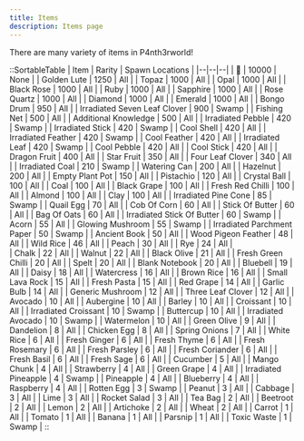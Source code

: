 ```yaml
---
title: Items
description: Items page
---
```

There are many variety of items in P4nth3rworld!

::SortableTable
| Item | Rarity | Spawn Locations |
|--|--|--|
| 🐥 | 10000 | None |
| Golden Lute | 1250 | All |
| Topaz | 1000 | All |
| Opal | 1000 | All |
| Black Rose | 1000 | All |
| Ruby | 1000 | All |
| Sapphire | 1000 | All |
| Rose Quartz | 1000 | All |
| Diamond | 1000 | All |
| Emerald | 1000 | All |
| Bongo Drum | 950 | All |
| Irradiated Seven Leaf Clover | 900 | Swamp |
| Fishing Net | 500 | All |
| Additional Knowledge | 500 | All |
| Irradiated Pebble | 420 | Swamp |
| Irradiated Stick | 420 | Swamp |
| Cool Shell | 420 | All |
| Irradiated Feather | 420 | Swamp |
| Cool Feather | 420 | All |
| Irradiated Leaf | 420 | Swamp |
| Cool Pebble | 420 | All |
| Cool Stick | 420 | All |
| Dragon Fruit | 400 | All |
| Star Fruit | 350 | All |
| Four Leaf Clover | 340 | All |
| Irradiated Coal | 210 | Swamp |
| Watering Can | 200 | All |
| Hazelnut | 200 | All |
| Empty Plant Pot | 150 | All |
| Pistachio | 120 | All |
| Crystal Ball | 100 | All |
| Coal | 100 | All |
| Black Grape | 100 | All |
| Fresh Red Chilli | 100 | All |
| Almond | 100 | All |
| Clay | 100 | All |
| Irradiated Pine Cone | 85 | Swamp |
| Quail Egg | 70 | All |
| Cob Of Corn | 60 | All |
| Stick Of Butter | 60 | All |
| Bag Of Oats | 60 | All |
| Irradiated Stick Of Butter | 60 | Swamp |
| Acorn | 55 | All |
| Glowing Mushroom | 55 | Swamp |
| Irradiated Parchment Paper | 50 | Swamp |
| Ancient Book | 50 | All |
| Wood Pigeon Feather | 48 | All |
| Wild Rice | 46 | All |
| Peach | 30 | All |
| Rye | 24 | All |\
| Chalk | 22 | All |
| Walnut | 22 | All |
| Black Olive | 21 | All |
| Fresh Green Chilli | 20 | All |
| Spelt | 20 | All |
| Blank Notebook | 20 | All |
| Bluebell | 19 | All |
| Daisy | 18 | All |
| Watercress | 16 | All |
| Brown Rice | 16 | All |
| Small Lava Rock | 15 | All |
| Fresh Pasta | 15 | All |
| Red Grape | 14 | All |
| Garlic Bulb | 14 | All |
| Generic Mushroom | 12 | All |
| Three Leaf Clover | 12 | All |
| Avocado | 10 | All |
| Aubergine | 10 | All |
| Barley | 10 | All |
| Croissant | 10 | All |
| Irradiated Croissant | 10 | Swamp |
| Buttercup | 10 | All |
| Irradiated Avocado | 10 | Swamp |
| Watermelon | 10 | All |
| Green Olive | 9 | All |
| Dandelion | 8 | All |
| Chicken Egg | 8 | All |
| Spring Onions | 7 | All |
| White Rice | 6 | All |
| Fresh Ginger | 6 | All |
| Fresh Thyme | 6 | All |
| Fresh Rosemary | 6 | All |
| Fresh Parsley | 6 | All |
| Fresh Coriander | 6 | All |
| Fresh Basil | 6 | All |
| Fresh Sage | 6 | All |
| Cucumber | 5 | All |
| Mango Chunk | 4 | All |
| Strawberry | 4 | All |
| Green Grape | 4 | All |
| Irradiated Pineapple | 4 | Swamp |
| Pineapple | 4 | All |
| Blueberry | 4 | All |
| Raspberry | 4 | All |
| Rotten Egg | 3 | Swamp |
| Peanut | 3 | All |
| Cabbage | 3 | All |
| Lime | 3 | All |
| Rocket Salad | 3 | All |
| Tea Bag | 2 | All |
| Beetroot | 2 | All |
| Lemon | 2 | All |
| Artichoke | 2 | All |
| Wheat | 2 | All |
| Carrot | 1 | All |
| Tomato | 1 | All |
| Banana | 1 | All |
| Parsnip | 1 | All |
| Toxic Waste | 1 | Swamp |
::
